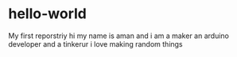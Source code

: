 # hello-world
My first reporstriy 
hi my name is aman and i am a maker an arduino developer and a tinkerur i love making random things 
